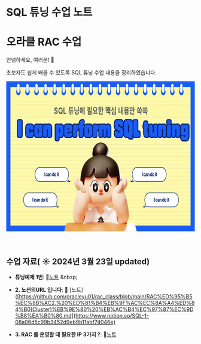 # SQL 튜닝 수업 노트

# 오라클 RAC 수업

안녕하세요, 여러분!  🌟

초보자도 쉽게 배울 수 있도록 SQL 튜닝 수업 내용을 정리하였습니다.

<img src="https://github.com/CharlieNote/SQL/blob/main/001.png" with="600" height = "400">

&nbsp;

## 수업 자료( ☀️ 2024년 3월 23일 updated)


- **튜닝예제 1번**:  📄[노트]([https://github.com/oracleyu01/rac_class/blob/main/rac%EA%B0%9C%EB%85%90.md](https://github.com/CharlieNote/SQL/blob/main/%ED%8A%9C%EB%8B%9D%20%EC%98%88%EC%A0%9C%201%20)%20select%20%EB%AC%B8%EC%9D%98%20%EC%8B%A4%ED%96%89%EA%B3%BC%EC%A0%95%203%EB%8B%A8%EA%B3%84%EB%A5%BC%20%EB%A8%BC%EC%A0%80%20%EC%95%84%EC%85%94.txt)
  &nbsp;
  
- **2. 노션의URL 입니다**: 📄 [노트]([https://github.com/oracleyu01/rac_class/blob/main/RAC%ED%95%B5%EC%8B%AC2.%20%ED%81%B4%EB%9F%AC%EC%8A%A4%ED%84%B0(Cluster)%EB%9E%80%20%EB%AC%B4%EC%97%87%EC%9D%B8%EA%B0%80.md](https://www.notion.so/SQL-1-08a06d5c99b3452d9eb9b11abf74046e)
  
- **3. RAC 를 운영할 때 필요한 IP 3가지 ?**: 📄[노트](https://github.com/oracleyu01/rac_class/blob/main/RAC%ED%95%B5%EC%8B%AC3.%20RAC%20%EB%A5%BC%20%EC%9A%B4%EC%98%81%ED%95%A0%20%EB%95%8C%20%ED%95%84%EC%9A%94%ED%95%9C%20IP%203%EA%B0%80%EC%A7%80.md)
